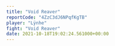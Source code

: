 ```yaml
---
title: "Void Reaver"
reportCode: "4ZzC3dJ6NPqfKgTB"
player: "Lÿnhe"
fight: "Void Reaver"
date: 2021-10-18T19:02:24.561000+00:00
---
```

